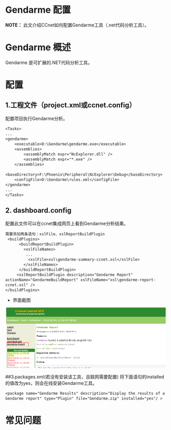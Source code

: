 Gendarme 配置
==========================================
**NOTE：** 此文介绍CCnet如何配置Gendarme工具（.net代码分析工具）。
# Gendarme 概述
Gendarme 是可扩展的.NET代码分析工具。
# 配置

## 1.工程文件（project.xml或ccnet.config）
配置项目执行Gendarme分析。

```
<Tasks>
...
<gendarme>
	<executable>D:\Gendarme\gendarme.exe</executable>
	<assemblies>
		<assemblyMatch expr="NcExplorer.dll" />
		<assemblyMatch expr="*.exe" />
	</assemblies>
	<baseDirectory>F:\Phoenix\Peripheral\NcExplorer\Debug</baseDirectory>
	<configFile>D:\Gendarme\rules.xml</configFile>
</gendarme>
...
</Tasks>
```

## 2. dashboard.config

配置此文件可以在ccnet集成网页上看到Gendarme分析结果。

```
需要添加两条语句：xslFile、xslReportBuildPlugin
 <buildPlugins>
      <buildReportBuildPlugin>
        <xslFileNames>
         ...
          <xslFile>xsl\gendarme-summary-ccnet.xsl</xslFile>
        </xslFileNames>
      </buildReportBuildPlugin>     
     <xslReportBuildPlugin description="Gendarme Report" actionName="GendarmeBuildReport" xslFileName="xsl\gendarme-report-ccnet.xsl" />
</buildPlugins>
```
* 界面截图

![genderme.png](docs/ccnet/Picture/genderme.png "")

##3.packages.xml(若没有安装该工具，且联网需要配置)
将下面语句的installed的值改为yes，则会在线安装Gendarme工具。

```
<package name="Gendarme Results" description="Display the results of a Gendarme report" type="Plugin" file="Gendarme.zip" installed="yes"/ >
```

# 常见问题
